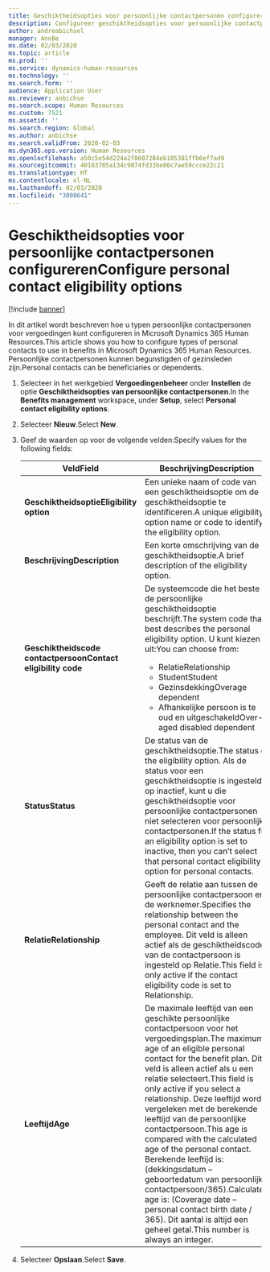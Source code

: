 ```yaml
---
title: Geschiktheidsopties voor persoonlijke contactpersonen configureren
description: Configureer geschiktheidsopties voor persoonlijke contactpersonen in Microsoft Dynamics 365 Human Resources. Persoonlijke contactpersonen kunnen begunstigden of gezinsleden zijn.
author: andreabichsel
manager: AnnBe
ms.date: 02/03/2020
ms.topic: article
ms.prod: ''
ms.service: dynamics-human-resources
ms.technology: ''
ms.search.form: ''
audience: Application User
ms.reviewer: anbichse
ms.search.scope: Human Resources
ms.custom: 7521
ms.assetid: ''
ms.search.region: Global
ms.author: anbichse
ms.search.validFrom: 2020-02-03
ms.dyn365.ops.version: Human Resources
ms.openlocfilehash: a50c5e54d224a2f8607284eb105381ffb6ef7ad9
ms.sourcegitcommit: 40163705a134c9874fd33be80c7ae59ccce22c21
ms.translationtype: HT
ms.contentlocale: nl-NL
ms.lasthandoff: 02/03/2020
ms.locfileid: "3008641"
---
```

# <a name="configure-personal-contact-eligibility-options"></a><span data-ttu-id="df7e6-104">Geschiktheidsopties voor persoonlijke contactpersonen configureren</span><span class="sxs-lookup"><span data-stu-id="df7e6-104">Configure personal contact eligibility options</span></span>

[!include [banner](includes/preview-feature.md)]

<span data-ttu-id="df7e6-105">In dit artikel wordt beschreven hoe u typen persoonlijke contactpersonen voor vergoedingen kunt configureren in Microsoft Dynamics 365 Human Resources.</span><span class="sxs-lookup"><span data-stu-id="df7e6-105">This article shows you how to configure types of personal contacts to use in benefits in Microsoft Dynamics 365 Human Resources.</span></span> <span data-ttu-id="df7e6-106">Persoonlijke contactpersonen kunnen begunstigden of gezinsleden zijn.</span><span class="sxs-lookup"><span data-stu-id="df7e6-106">Personal contacts can be beneficiaries or dependents.</span></span> 

1. <span data-ttu-id="df7e6-107">Selecteer in het werkgebied **Vergoedingenbeheer** onder **Instellen** de optie **Geschiktheidsopties van persoonlijke contactpersonen**.</span><span class="sxs-lookup"><span data-stu-id="df7e6-107">In the **Benefits management** workspace, under **Setup**, select **Personal contact eligibility options**.</span></span>

2. <span data-ttu-id="df7e6-108">Selecteer **Nieuw**.</span><span class="sxs-lookup"><span data-stu-id="df7e6-108">Select **New**.</span></span>

3. <span data-ttu-id="df7e6-109">Geef de waarden op voor de volgende velden:</span><span class="sxs-lookup"><span data-stu-id="df7e6-109">Specify values for the following fields:</span></span>

   | <span data-ttu-id="df7e6-110">Veld</span><span class="sxs-lookup"><span data-stu-id="df7e6-110">Field</span></span> | <span data-ttu-id="df7e6-111">Beschrijving</span><span class="sxs-lookup"><span data-stu-id="df7e6-111">Description</span></span> |
   | --- | --- |
   | <span data-ttu-id="df7e6-112">**Geschiktheidsoptie**</span><span class="sxs-lookup"><span data-stu-id="df7e6-112">**Eligibility option**</span></span> | <span data-ttu-id="df7e6-113">Een unieke naam of code van een geschiktheidsoptie om de geschiktheidsoptie te identificeren.</span><span class="sxs-lookup"><span data-stu-id="df7e6-113">A unique eligibility option name or code to identify the eligibility option.</span></span> |
   | <span data-ttu-id="df7e6-114">**Beschrijving**</span><span class="sxs-lookup"><span data-stu-id="df7e6-114">**Description**</span></span> | <span data-ttu-id="df7e6-115">Een korte omschrijving van de geschiktheidsoptie.</span><span class="sxs-lookup"><span data-stu-id="df7e6-115">A brief description of the eligibility option.</span></span> |
   | <span data-ttu-id="df7e6-116">**Geschiktheidscode contactpersoon**</span><span class="sxs-lookup"><span data-stu-id="df7e6-116">**Contact eligibility code**</span></span> | <span data-ttu-id="df7e6-117">De systeemcode die het beste de persoonlijke geschiktheidsoptie beschrijft.</span><span class="sxs-lookup"><span data-stu-id="df7e6-117">The system code that best describes the personal eligibility option.</span></span> <span data-ttu-id="df7e6-118">U kunt kiezen uit:</span><span class="sxs-lookup"><span data-stu-id="df7e6-118">You can choose from:</span></span> <ul><li><span data-ttu-id="df7e6-119">Relatie</span><span class="sxs-lookup"><span data-stu-id="df7e6-119">Relationship</span></span></li><li><span data-ttu-id="df7e6-120">Student</span><span class="sxs-lookup"><span data-stu-id="df7e6-120">Student</span></span></li><li><span data-ttu-id="df7e6-121">Gezinsdekking</span><span class="sxs-lookup"><span data-stu-id="df7e6-121">Overage dependent</span></span></li><li><span data-ttu-id="df7e6-122">Afhankelijke persoon is te oud en uitgeschakeld</span><span class="sxs-lookup"><span data-stu-id="df7e6-122">Over-aged disabled dependent</span></span></li></ul> |
   | <span data-ttu-id="df7e6-123">**Status**</span><span class="sxs-lookup"><span data-stu-id="df7e6-123">**Status**</span></span> | <span data-ttu-id="df7e6-124">De status van de geschiktheidsoptie.</span><span class="sxs-lookup"><span data-stu-id="df7e6-124">The status of the eligibility option.</span></span> <span data-ttu-id="df7e6-125">Als de status voor een geschiktheidsoptie is ingesteld op inactief, kunt u die geschiktheidsoptie voor persoonlijke contactpersonen niet selecteren voor persoonlijke contactpersonen.</span><span class="sxs-lookup"><span data-stu-id="df7e6-125">If the status for an eligibility option is set to inactive, then you can’t select that personal contact eligibility option for personal contacts.</span></span> |
   | <span data-ttu-id="df7e6-126">**Relatie**</span><span class="sxs-lookup"><span data-stu-id="df7e6-126">**Relationship**</span></span> | <span data-ttu-id="df7e6-127">Geeft de relatie aan tussen de persoonlijke contactpersoon en de werknemer.</span><span class="sxs-lookup"><span data-stu-id="df7e6-127">Specifies the relationship between the personal contact and the employee.</span></span> <span data-ttu-id="df7e6-128">Dit veld is alleen actief als de geschiktheidscode van de contactpersoon is ingesteld op Relatie.</span><span class="sxs-lookup"><span data-stu-id="df7e6-128">This field is only active if the contact eligibility code is set to Relationship.</span></span> |
   | <span data-ttu-id="df7e6-129">**Leeftijd**</span><span class="sxs-lookup"><span data-stu-id="df7e6-129">**Age**</span></span> | <span data-ttu-id="df7e6-130">De maximale leeftijd van een geschikte persoonlijke contactpersoon voor het vergoedingsplan.</span><span class="sxs-lookup"><span data-stu-id="df7e6-130">The maximum age of an eligible personal contact for the benefit plan.</span></span> <span data-ttu-id="df7e6-131">Dit veld is alleen actief als u een relatie selecteert.</span><span class="sxs-lookup"><span data-stu-id="df7e6-131">This field is only active if you select a relationship.</span></span> <span data-ttu-id="df7e6-132">Deze leeftijd wordt vergeleken met de berekende leeftijd van de persoonlijke contactpersoon.</span><span class="sxs-lookup"><span data-stu-id="df7e6-132">This age is compared with the calculated age of the personal contact.</span></span> <span data-ttu-id="df7e6-133">Berekende leeftijd is: (dekkingsdatum – geboortedatum van persoonlijke contactpersoon/365).</span><span class="sxs-lookup"><span data-stu-id="df7e6-133">Calculated age is: (Coverage date – personal contact birth date / 365).</span></span> <span data-ttu-id="df7e6-134">Dit aantal is altijd een geheel getal.</span><span class="sxs-lookup"><span data-stu-id="df7e6-134">This number is always an integer.</span></span> |

4. <span data-ttu-id="df7e6-135">Selecteer **Opslaan**.</span><span class="sxs-lookup"><span data-stu-id="df7e6-135">Select **Save**.</span></span> 
